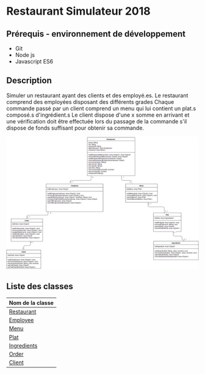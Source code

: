 # Restaurant Simulateur 2018

## Prérequis - environnement de développement
- Git
- Node js
- Javascript ES6

## Description
Simuler un restaurant ayant des clients et des employé.es.
Le restaurant comprend des employées disposant des différents grades
Chaque commande passé par un client comprend un menu qui lui contient un plat.s composé.s d'ingrédient.s
Le client dispose d'une x somme en arrivant et une vérification doit être effectuée lors du passage de la commande s'il dispose de fonds suffisant pour obtenir sa commande. 

![uml](https://raw.githubusercontent.com/RedGuff/RestaurantSimulateur/master/docs/img/Restaurant.png)

## Liste des classes

| Nom de la classe
| ----
| [Restaurant](https://github.com/RedGuff/RestaurantSimulateur/blob/master/docs/Restaurant.md)
| [Employee](https://github.com/RedGuff/RestaurantSimulateur/blob/master/docs/Employee.md)
| [Menu](https://github.com/RedGuff/RestaurantSimulateur/blob/master/docs/Menu.md)
| [Plat](https://github.com/RedGuff/RestaurantSimulateur/blob/master/docs/Plat.md)
| [Ingredients](https://github.com/RedGuff/RestaurantSimulateur/blob/master/docs/Ingredients.md)
| [Order](https://github.com/RedGuff/RestaurantSimulateur/blob/master/docs/Order.md)
| [Client](https://github.com/RedGuff/RestaurantSimulateur/blob/master/docs/Client.md)
